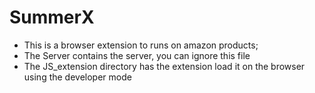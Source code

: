 # SummerX
- This is a browser extension to runs on amazon products; 
- The Server contains the server, you can ignore this file
- The JS_extension directory has the extension load it on the browser using the developer mode
